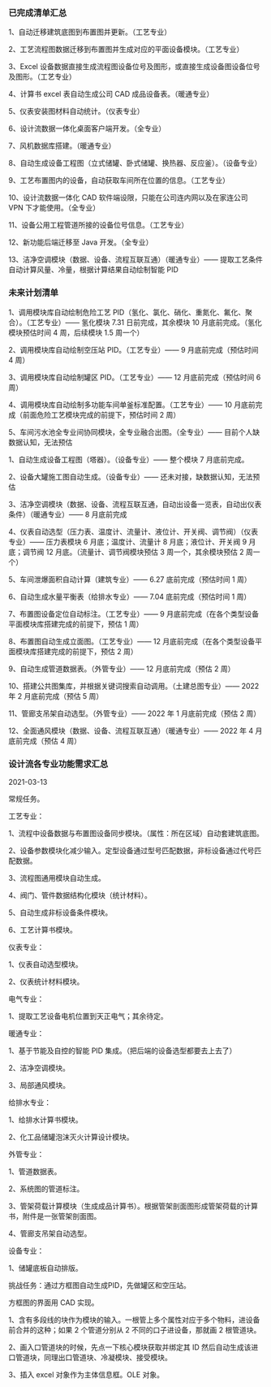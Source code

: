 ### 已完成清单汇总

1、自动迁移建筑底图到布置图并更新。（工艺专业）

2、工艺流程图数据迁移到布置图并生成对应的平面设备模块。（工艺专业）

3、Excel 设备数据直接生成流程图设备位号及图形，或直接生成设备图设备位号及图形。（工艺专业）

4、计算书 excel 表自动生成公司 CAD 成品设备表。（暖通专业）

5、仪表安装图材料自动统计。（仪表专业）

6、设计流数据一体化桌面客户端开发。（全专业）

7、风机数据库搭建。（暖通专业）

8、自动生成设备工程图（立式储罐、卧式储罐、换热器、反应釜）。（设备专业）

9、工艺布置图内的设备，自动获取车间所在位置的信息。（工艺专业）

10、设计流数据一体化 CAD 软件端设限，只能在公司连内网以及在家连公司 VPN 下才能使用。（全专业）

11、设备公用工程管道所接的设备位号信息。（工艺专业）

12、新功能后端迁移至 Java 开发。（全专业）

13、洁净空调模块（数据、设备、流程互联互通）（暖通专业）—— 提取工艺条件自动计算风量、冷量，根据计算结果自动绘制智能 PID

### 未来计划清单

1、调用模块库自动绘制危险工艺 PID（氢化、氯化、硝化、重氮化、氟化、聚合）。（工艺专业）—— 氢化模块 7.31 日前完成，其余模块 10 月底前完成。（氢化模块预估时间 4 周，后续模块 1.5 周一个）

2、调用模块库自动绘制空压站 PID。（工艺专业）—— 9 月底前完成（预估时间 4 周）

3、调用模块库自动绘制罐区 PID。（工艺专业）—— 12 月底前完成（预估时间 6 周）

4、调用模块库自动绘制多功能车间单釜标准配置。（工艺专业）—— 10 月底前完成（前面危险工艺模块完成的前提下，预估时间 2 周）

5、车间污水池全专业间协同模块，全专业融合出图。（全专业）—— 目前个人缺数据认知，无法预估

1、自动生成设备工程图（塔器）。（设备专业）—— 整个模块 7 月底前完成。

2、设备大罐施工图自动生成。（设备专业）—— 还未对接，缺数据认知，无法预估

3、洁净空调模块（数据、设备、流程互联互通，自动出设备一览表，自动出仪表条件）（暖通专业）—— 8 月底前完成

4、仪表自动选型（压力表、温度计、流量计、液位计、开关阀、调节阀）（仪表专业）—— 压力表模块 6 月底；温度计、流量计 8 月底；液位计、开关阀 9 月底；调节阀 12 月底。（流量计、调节阀模块预估 3 周一个，其余模块预估 2 周一个）

5、车间泄爆面积自动计算（建筑专业）—— 6.27 底前完成（预估时间 1 周）





6、自动生成水量平衡表（给排水专业）—— 7.04 底前完成（预估时间 1 周）

7、布置图设备定位自动标注。（工艺专业）—— 9 月底前完成（在各个类型设备平面模块库搭建完成的前提下，预估 1 周）



8、布置图自动生成立面图。（工艺专业）—— 12 月底前完成（在各个类型设备平面模块库搭建完成的前提下，预估 2 周）

9、自动生成管道数据表。（外管专业）—— 12 月底前完成（预估 2 周）

10、搭建公共图集库，并根据关键词搜索自动调用。（土建总图专业）—— 2022 年 2 月底前完成（预估 5 周）

11、管廊支吊架自动选型。（外管专业）—— 2022 年 1 月底前完成（预估 2 周）

12、全面通风模块（数据、设备、流程互联互通）（暖通专业）—— 2022 年 4 月底前完成（预估 4 周）

### 设计流各专业功能需求汇总

2021-03-13

常规任务。

工艺专业：

1、流程中设备数据与布置图设备同步模块。（属性：所在区域）自动套建筑底图。

2、设备参数模块化减少输入。定型设备通过型号匹配数据，非标设备通过代号匹配数据。

3、流程图通用模块自动生成。

4、阀门、管件数据结构化模块（统计材料）。

5、自动生成非标设备条件模块。

6、工艺计算书模块。

仪表专业：

1、仪表自动选型模块。

2、仪表统计材料模块。

电气专业：

1、提取工艺设备电机位置到天正电气；其余待定。

暖通专业：

1、基于节能及自控的智能 PID 集成。（把后端的设备选型都要去上去了）

2、洁净空调模块。

3、局部通风模块。

给排水专业：

1、给排水计算书模块。

2、化工品储罐泡沫灭火计算设计模块。

外管专业：

1、管道数据表。

2、系统图的管道标注。

3、管架荷载计算模块（生成成品计算书）。根据管架剖面图形成管架荷载的计算书，附件是一张管架剖面图。

4、管廊支吊架自动选型。

设备专业：

1、储罐底板自动排版。

挑战任务：通过方框图自动生成PID，先做罐区和空压站。

方框图的界面用 CAD 实现。

1、含有多段线的块作为模块的输入。一根管上多个属性对应于多个物料，进设备前合并的这种；如果 2 个管道分别从 2 不同的口子进设备，那就画 2 根管道块。

2、画入口管道块的时候，先点一下核心模块获取并绑定其 ID 然后自动生成该进口管道块，同理出口管道块、冷凝模块、接受模块。

3、插入 excel 对象作为主体信息框。OLE 对象。